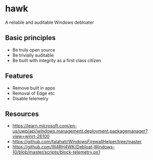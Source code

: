 # hawk

A reliable and auditable Windows debloater

## Basic principles

- Be truly open source
- Be trivially auditable
- Be built with integrity as a first class citizen

## Features
- Remove built in apps
- Removal of Edge etc
- Disable telemetry

## Resources
- https://learn.microsoft.com/en-us/uwp/api/windows.management.deployment.packagemanager?view=winrt-26100
- https://github.com/falahati/WindowsFirewallHelper/tree/master
- https://github.com/W4RH4WK/Debloat-Windows-10/blob/master/scripts/block-telemetry.ps1
